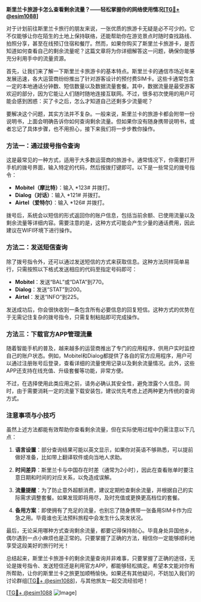 **斯里兰卡旅游卡怎么查看剩余流量？——轻松掌握你的网络使用情况[[TG💪+ @esim1088](https://t.me/s/esim1088)]**

对于计划前往斯里兰卡旅行的朋友来说，一张优质的旅游卡无疑是必不可少的。它不仅能够让你在陌生的土地上保持联络，还能帮助你在游览景点时随时查找路线、拍照分享，甚至在线预订住宿和餐厅。然而，如果你购买了斯里兰卡旅游卡，是否知道如何查看自己的剩余流量呢？这篇文章将为你详细解答这一问题，确保你能够充分利用手中的流量资源。

首先，让我们来了解一下斯里兰卡旅游卡的基本特点。斯里兰卡的通信市场近年来发展迅速，各大运营商纷纷推出了针对游客设计的预付费SIM卡。这些卡通常包含一定的本地通话分钟数、短信数量以及数据流量套餐。其中，数据流量是最受游客欢迎的部分，因为它能让人们随时随地连接互联网。不过，很多初次使用的用户可能会感到困惑：买了卡之后，怎么才知道自己还剩多少流量呢？

要解决这个问题，其实方法并不复杂。一般来说，斯里兰卡的旅游卡都会附带一份说明书，上面会明确告诉你如何查询剩余流量。但如果你没有随身携带说明书，或者忘记了具体步骤，也不用担心，接下来我们将一步步教你操作。

### 方法一：通过拨号指令查询

这是最常见的一种方式，适用于大多数运营商的旅游卡。通常情况下，你需要打开手机的拨号界面，输入特定的代码，然后按拨打键即可。以下是一些常见的拨号指令：

- **Mobitel（摩比特）**：输入 *123# 并拨打。
- **Dialog（对话）**：输入 *121# 并拨打。
- **Airtel（爱特尔）**：输入 *126# 并拨打。

拨号后，系统会以短信的形式返回你的账户信息，包括当前余额、已使用流量以及剩余流量等详细内容。需要注意的是，这种方式可能会产生少量的通话费用，因此建议在WIFI环境下进行操作。

### 方法二：发送短信查询

除了拨号指令外，还可以通过发送短信的方式来获取信息。这种方法同样简单易行，只需按照以下格式发送相应的代码至指定号码即可：

- **Mobitel**：发送“BAL”或“DATA”到770。
- **Dialog**：发送“STAT”到200。
- **Airtel**：发送“INFO”到225。

发送成功后，你会很快收到一条包含所有必要信息的回复短信。这种方式的优势在于无需记住复杂的拨号指令，只需复制粘贴即可完成操作。

### 方法三：下载官方APP管理流量

随着智能手机的普及，越来越多的运营商推出了专门的应用程序，供用户实时监控自己的账户状态。例如，Mobitel和Dialog都提供了各自的官方应用程序，用户可以通过注册账号后登录，查看详细的流量使用记录以及剩余流量情况。此外，这些APP还支持在线充值、升级套餐等功能，非常方便。

不过，在选择使用此类应用之前，请务必确认其安全性，避免泄露个人信息。同时，由于需要消耗一定的流量下载安装包，建议优先考虑上述两种更为传统的查询方式。

### 注意事项与小技巧

虽然上述方法都能有效帮助你查看剩余流量，但在实际使用过程中仍需注意以下几点：

1. **语言设置**：部分查询结果可能以英文显示，如果你对英语不够熟悉，可以提前做好准备，比如带上翻译软件或向当地人求助。
   
2. **时间差异**：斯里兰卡与中国存在时差（通常为2小时），因此在查看账单时要注意日期和时间的对应关系，以免造成误解。

3. **流量提醒**：为了防止意外超额消费，建议定期检查剩余流量，并根据自己的实际需求调整套餐。如果发现即将用尽，及时充值或更换更高档位的套餐。

4. **备用方案**：即使拥有了充足的流量，也别忘了随身携带一张备用SIM卡作为应急之用。毕竟谁也无法预料旅程中会发生什么突发状况。

最后，无论采用哪种方式查询剩余流量，都要记得保持耐心。毕竟身处异国他乡，偶尔遇到一点小麻烦也是正常的。只要掌握了正确的方法，相信你一定能够顺利地享受这段美好的旅行时光！

总结起来，斯里兰卡旅游卡的剩余流量查询并非难事，只要掌握了正确的途径，无论是拨号指令、发送短信还是利用官方APP，都能够轻松搞定。希望本文能对你有所帮助，让你的斯里兰卡之旅更加顺畅愉快。如果还有其他疑问，不妨加入我们的讨论群组[[TG💪+ @esim1088](https://t.me/s/esim1088)]，与其他旅友一起交流经验吧！

[[TG💪+ @esim1088](https://t.me/s/esim1088) ![Image](https://i.postimg.cc/4NQfJmqS/Snipaste-2025-05-13-00-14-12.png)]
